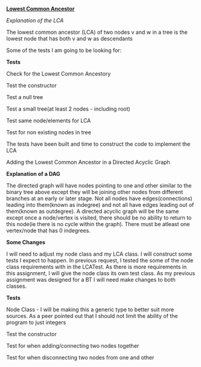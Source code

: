 <b><u>Lowest Common Ancestor</b></u>

<i>Explanation of the LCA</i>

The lowest common ancestor (LCA) of two nodes v and w in a tree is the lowest node that has both v and w as descendants

Some of the tests I am going to be looking for:

<b>Tests</b>

Check for the Lowest Common Ancestory

Test the constructor

Test a null tree

Test a small tree(at least 2 nodes - including root)

Test same node/elements for LCA

Test for non existing nodes in tree

The tests have been built and time to construct the code to implement the LCA

Adding the Lowest Common Ancestor in a Directed Acyclic Graph

<b>Explanation of a DAG</b>

The directed graph will have nodes pointing to one and other similar to the binary tree above except they will be joining other nodes from different branches at an early or later stage. Not all nodes have edges(connections) leading into them(known as indegree) and not all have edges leading out of them(known as outdegree). A directed acyclic graph will be the same except once a node/vertex is visited, there should be no ability to return to this node(ie there is no cycle within the graph). There must be atleast one vertex/node that has 0 indegrees.

<b>Some Changes</b>

I will need to adjust my node class and my LCA class. I will construct some tests I expect to happen. In previous request, I tested the some of the node class requirements with in the LCATest. As there is more requirements in this assignment, I will give the node class its own test class. As my previous assignment was designed for a BT I will need make changes to both classes.

<b>Tests</b>

Node Class - I will be making this a generic type to better suit more sources. As a peer pointed out that I should not limit the ability of the program to just integers

Test the constructor

Test for when adding/connecting two nodes together

Test for when disconnecting two nodes from one and other

